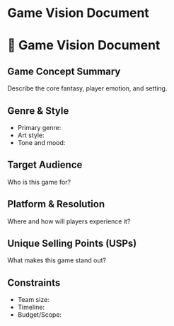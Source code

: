 # Game Vision Document

# 🎯 Game Vision Document

## Game Concept Summary

Describe the core fantasy, player emotion, and setting.

## Genre & Style

- Primary genre:
- Art style:
- Tone and mood:

## Target Audience

Who is this game for?

## Platform & Resolution

Where and how will players experience it?

## Unique Selling Points (USPs)

What makes this game stand out?

## Constraints

- Team size:
- Timeline:
- Budget/Scope:
